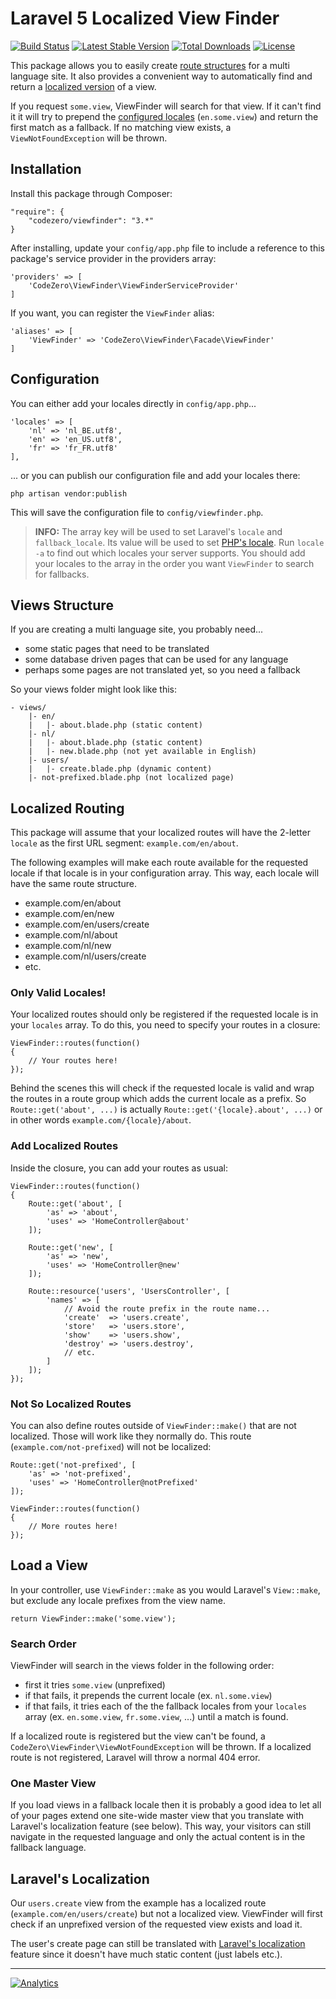 # Laravel 5 Localized View Finder

[![Build Status](https://travis-ci.org/codezero-be/viewfinder.svg?branch=master)](https://travis-ci.org/codezero-be/viewfinder)
[![Latest Stable Version](https://poser.pugx.org/codezero/viewfinder/v/stable.svg)](https://packagist.org/packages/codezero/viewfinder)
[![Total Downloads](https://poser.pugx.org/codezero/viewfinder/downloads.svg)](https://packagist.org/packages/codezero/viewfinder)
[![License](https://poser.pugx.org/codezero/viewfinder/license.svg)](https://packagist.org/packages/codezero/viewfinder)

This package allows you to easily create [route structures](#localized-routing) for a multi language site. It also provides a convenient way to automatically find and return a [localized version](#load-a-view) of a view.

If you request `some.view`, ViewFinder will search for that view. If it can't find it it will try to prepend the [configured locales](#configuration) (`en.some.view`) and return the first match as a fallback. If no matching view exists, a `ViewNotFoundException` will be thrown.

## Installation

Install this package through Composer:

    "require": {
    	"codezero/viewfinder": "3.*"
    }

After installing, update your `config/app.php` file to include a reference to this package's service provider in the providers array:

    'providers' => [
	    'CodeZero\ViewFinder\ViewFinderServiceProvider'
    ]

If you want, you can register the `ViewFinder` alias:

    
    'aliases' => [
        'ViewFinder' => 'CodeZero\ViewFinder\Facade\ViewFinder'
    ]

## Configuration

You can either add your locales directly in `config/app.php`...

    'locales' => [
        'nl' => 'nl_BE.utf8',
        'en' => 'en_US.utf8',
        'fr' => 'fr_FR.utf8'
    ],

... or you can publish our configuration file and add your locales there:

    php artisan vendor:publish

This will save the configuration file to `config/viewfinder.php`.

> **INFO:** The array key will be used to set Laravel's `locale` and `fallback_locale`. Its value will be used to set [PHP's locale](http://php.net/setlocale). Run `locale -a` to find out which locales your server supports. You should add your locales to the array in the order you want `ViewFinder` to search for fallbacks.

## Views Structure

If you are creating a multi language site, you probably need...

- some static pages that need to be translated
- some database driven pages that can be used for any language
- perhaps some pages are not translated yet, so you need a fallback

So your views folder might look like this:

    - views/
        |- en/
        |   |- about.blade.php (static content)
        |- nl/
        |   |- about.blade.php (static content)
        |   |- new.blade.php (not yet available in English)
        |- users/
        |   |- create.blade.php (dynamic content)
        |- not-prefixed.blade.php (not localized page)

## Localized Routing

This package will assume that your localized routes will have the 2-letter `locale` as the first URL segment: `example.com/en/about`.

The following examples will make each route available for the requested locale if that locale is in your configuration array. This way, each locale will have the same route structure.

- example.com/en/about
- example.com/en/new
- example.com/en/users/create
- example.com/nl/about
- example.com/nl/new
- example.com/nl/users/create
- etc.

### Only Valid Locales!

Your localized routes should only be registered if the requested locale is in your `locales` array. To do this, you need to specify your routes in a closure:

    ViewFinder::routes(function()
    {
        // Your routes here!
    });

Behind the scenes this will check if the requested locale is valid and wrap the routes in a route group which adds the current locale as a prefix. So `Route::get('about', ...)` is actually `Route::get('{locale}.about', ...)` or in other words `example.com/{locale}/about`.

### Add Localized Routes

Inside the closure, you can add your routes as usual:

    ViewFinder::routes(function()
    {
        Route::get('about', [
            'as' => 'about',
            'uses' => 'HomeController@about'
        ]);
    
        Route::get('new', [
            'as' => 'new',
            'uses' => 'HomeController@new'
        ]);
    
        Route::resource('users', 'UsersController', [
            'names' => [
                // Avoid the route prefix in the route name...
                'create'  => 'users.create',
                'store'   => 'users.store',
                'show'    => 'users.show',
                'destroy' => 'users.destroy',
                // etc.
            ]
        ]);
    });

### Not So Localized Routes
You can also define routes outside of `ViewFinder::make()` that are not localized. Those will work like they normally do. This route (`example.com/not-prefixed`) will not be localized:

	Route::get('not-prefixed', [
  		'as' => 'not-prefixed',
   		'uses' => 'HomeController@notPrefixed'
   	]);

    ViewFinder::routes(function()
    {
        // More routes here!
    });


## Load a View

In your controller, use `ViewFinder::make` as you would Laravel's `View::make`, but exclude any locale prefixes from the view name.

    return ViewFinder::make('some.view');

### Search Order

ViewFinder will search in the views folder in the following order:

- first it tries `some.view` (unprefixed)
- if that fails, it prepends the current locale (ex. `nl.some.view`)
- if that fails, it tries each of the the fallback locales from your `locales` array (ex. `en.some.view`, `fr.some.view`, ...) until a match is found.

If a localized route is registered but the view can't be found, a `CodeZero\ViewFinder\ViewNotFoundException` will be thrown. If a localized route is not registered, Laravel will throw a normal 404 error.

### One Master View

If you load views in a fallback locale then it is probably a good idea to let all of your pages extend one site-wide master view that you translate with Laravel's localization feature (see below). This way, your visitors can still navigate in the requested language and only the actual content is in the fallback language.

## Laravel's Localization

Our `users.create` view from the example has a localized route (`example.com/en/users/create`) but not a localized view. ViewFinder will first check if an unprefixed version of the requested view exists and load it.

The user's create page can still be translated with [Laravel's localization](http://laravel.com/docs/5.0/localization) feature since it doesn't have much static content (just labels etc.).

---
[![Analytics](https://ga-beacon.appspot.com/UA-58876018-1/codezero-be/viewfinder)](https://github.com/igrigorik/ga-beacon)